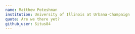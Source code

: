```yaml
---
name: Matthew Poteshman
institution: University of Illinois at Urbana-Champaign
quote: Are we there yet?
github_user: Situs84
---
```

